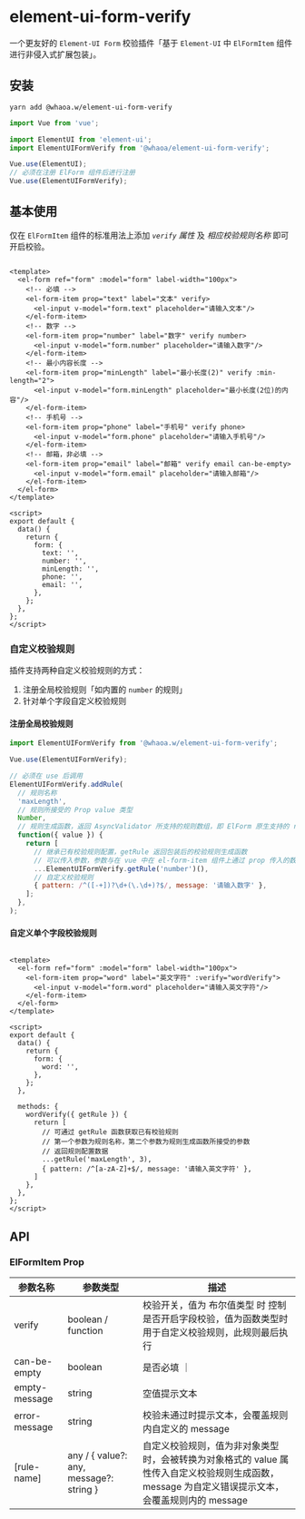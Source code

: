 # element-ui-form-verify

一个更友好的 `Element-UI Form` 校验插件「基于 `Element-UI` 中 `ElFormItem` 组件进行非侵入式扩展包装」。

## 安装

```shell
yarn add @whaoa.w/element-ui-form-verify
```

```js
import Vue from 'vue';

import ElementUI from 'element-ui';
import ElementUIFormVerify from '@whaoa/element-ui-form-verify';

Vue.use(ElementUI);
// 必须在注册 ElForm 组件后进行注册
Vue.use(ElementUIFormVerify);
```

## 基本使用

仅在 `ElFormItem` 组件的标准用法上添加 *`verify` 属性* 及 *相应校验规则名称* 即可开启校验。

```vue

<template>
  <el-form ref="form" :model="form" label-width="100px">
    <!-- 必填 -->
    <el-form-item prop="text" label="文本" verify>
      <el-input v-model="form.text" placeholder="请输入文本"/>
    </el-form-item>
    <!-- 数字 -->
    <el-form-item prop="number" label="数字" verify number>
      <el-input v-model="form.number" placeholder="请输入数字"/>
    </el-form-item>
    <!-- 最小内容长度 -->
    <el-form-item prop="minLength" label="最小长度(2)" verify :min-length="2">
      <el-input v-model="form.minLength" placeholder="最小长度(2位)的内容"/>
    </el-form-item>
    <!-- 手机号 -->
    <el-form-item prop="phone" label="手机号" verify phone>
      <el-input v-model="form.phone" placeholder="请输入手机号"/>
    </el-form-item>
    <!-- 邮箱，非必填 -->
    <el-form-item prop="email" label="邮箱" verify email can-be-empty>
      <el-input v-model="form.email" placeholder="请输入邮箱"/>
    </el-form-item>
  </el-form>
</template>

<script>
export default {
  data() {
    return {
      form: {
        text: '',
        number: '',
        minLength: '',
        phone: '',
        email: '',
      },
    };
  },
};
</script>
```

### 自定义校验规则

插件支持两种自定义校验规则的方式：

1. 注册全局校验规则「如内置的 `number` 的规则」
2. 针对单个字段自定义校验规则

#### 注册全局校验规则

```js
import ElementUIFormVerify from '@whaoa.w/element-ui-form-verify';

Vue.use(ElementUIFormVerify);

// 必须在 use 后调用
ElementUIFormVerify.addRule(
  // 规则名称
  'maxLength',
  // 规则所接受的 Prop value 类型
  Number,
  // 规则生成函数，返回 AsyncValidator 所支持的规则数组，即 ElForm 原生支持的 rules prop
  function({ value }) {
    return [
      // 继承已有校验规则配置，getRule 返回包装后的校验规则生成函数
      // 可以传入参数，参数与在 vue 中在 el-form-item 组件上通过 prop 传入的数据格式
      ...ElementUIFormVerify.getRule('number')(),
      // 自定义校验规则
      { pattern: /^([-+])?\d+(\.\d+)?$/, message: '请输入数字' },
    ];
  },
);
```

#### 自定义单个字段校验规则

```vue

<template>
  <el-form ref="form" :model="form" label-width="100px">
    <el-form-item prop="word" label="英文字符" :verify="wordVerify">
      <el-input v-model="form.word" placeholder="请输入英文字符"/>
    </el-form-item>
  </el-form>
</template>

<script>
export default {
  data() {
    return {
      form: {
        word: '',
      },
    };
  },

  methods: {
    wordVerify({ getRule }) {
      return [
        // 可通过 getRule 函数获取已有校验规则
        // 第一个参数为规则名称，第二个参数为规则生成函数所接受的参数
        // 返回规则配置数据
        ...getRule('maxLength', 3),
        { pattern: /^[a-zA-Z]+$/, message: '请输入英文字符' },
      ]
    },
  },
};
</script>
```

## API

### ElFormItem Prop

| 参数名称          | 参数类型                                    | 描述                                                                                   |
|---------------|-----------------------------------------|--------------------------------------------------------------------------------------|
| verify        | boolean / function                      | 校验开关，值为 布尔值类型 时 控制是否开启字段校验，值为函数类型时用于自定义校验规则，此规则最后执行                                  |
| can-be-empty  | boolean                                 | 是否必填 ｜                                                                               |
| empty-message | string                                  | 空值提示文本                                                                               |
| error-message | string                                  | 校验未通过时提示文本，会覆盖规则内自定义的 message                                                        |
| [rule-name]   | any / { value?: any, message?: string } | 自定义校验规则，值为非对象类型时，会被转换为对象格式的 value 属性传入自定义校验规则生成函数，message 为自定义错误提示文本，会覆盖规则内的 message |
